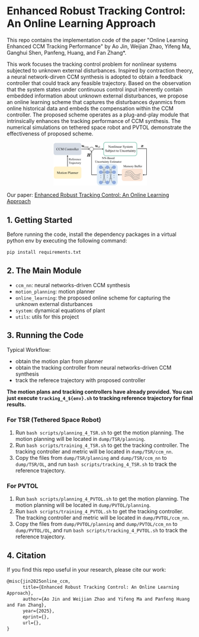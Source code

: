 # Enhanced Robust Tracking Control: An Online Learning Approach

This repo contains the implementation code of the paper "Online Learning Enhanced CCM Tracking Performance" by Ao Jin, Weijian Zhao, Yifeng Ma, Ganghui Shen, Panfeng, Huang, and Fan Zhang*.

This work focuses the tracking control problem for nonlinear systems subjected to unknown external disturbances. Inspired by contraction theory, a neural network-dirven CCM synthesis is adopted to obtain a feedback controller that could track any feasible trajectory. Based on the observation that the system states under continuous control input inherently contain embedded information about unknown external disturbances, we propose an online learning scheme that captures the disturbances dyanmics from online historical data and embeds the compensation within the CCM controller. The proposed scheme operates as a plug-and-play module that intrinsically enhances the tracking performance of CCM synthesis. The numerical simulations on tethered space robot and PVTOL demonstrate the effectiveness of proposed scheme. 

<div align="center">
    <img src="assets/framework.png" width="50%">
</div>

Our paper: [Enhanced Robust Tracking Control: An Online Learning Approach](links)

## 1. Getting Started

Before running the code, install the dependency packages in a virtual python env by executing the following command:

```bash
pip install requirements.txt
```

## 2. The Main Module

* `ccm_nn`: neural networks-driven CCM synthesis
* `motion_planning`: motion planner
* `online_learning`: the proposed online scheme for capturing the unknown external disturbances
* `system`: dynamical equations of plant
* `utils`: utils for this project

## 3. Running the Code

Typical Workflow: 

* obtain the motion plan from planner
* obtain the tracking controller from neural networks-driven CCM synthesis
* track the referece trajectory with proposed controller

**The motion plans and tracking controllers have already provided. You can just execute `tracking_4_${env}.sh` to tracking reference trajectory for final results.** 

### For TSR (Tethered Space Robot)

1. Run `bash scripts/planning_4_TSR.sh` to get the motion planning. The motion planning will be located in `dump/TSR/planning`.
2. Run `bash scripts/training_4_TSR.sh` to get the tracking controller. The tracking controller and metric will be located in `dump/TSR/ccm_nn`.
3. Copy the files from `dump/TSR/planning` and `dump/TSR/ccm_nn` to `dump/TSR/OL`, and run `bash scripts/tracking_4_TSR.sh` to track the reference trajectory.

### For PVTOL

1. Run `bash scripts/planning_4_PVTOL.sh` to get the motion planning. The motion planning will be located in `dump/PVTOL/planning`.
2. Run `bash scripts/training_4_PVTOL.sh` to get the tracking controller. The tracking controller and metric will be located in `dump/PVTOL/ccm_nn`.
3. Copy the files from `dump/PVTOL/planning` and `dump/PVTOL/ccm_nn` to `dump/PVTOL/OL`,  and run `bash scripts/tracking_4_PVTOL.sh` to track the reference trajectory.

## 4. Citation

If you find this repo useful in your research, please cite our work:

```context
@misc{jin2025online_ccm,
      title={Enhanced Robust Tracking Control: An Online Learning Approach}, 
      author={Ao Jin and Weijian Zhao and Yifeng Ma and Panfeng Huang and Fan Zhang},
      year={2025},
      eprint={},
      url={}, 
}
```
